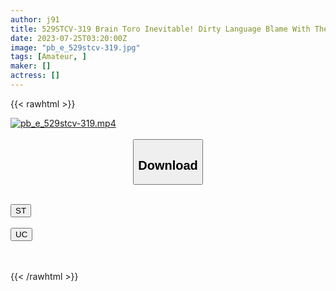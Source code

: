 ```yaml
---
author: j91
title: 529STCV-319 Brain Toro Inevitable! Dirty Language Blame With The Finest Sweet Erotic Voice! A Life Experience That Expands The Range Of Acting For Sex For Voice Actor Tama-Chan! Will My Nipples Make Me Feel Good? It’s So Cute♪ I Can’t Believe I’m Going To Go Out In The Middle… I Have To Punish Him A Lot♪ A Young Female Of The Same Age As My Daughter Sucks Me Clumsily! Consecutive Acme With A Gachi Pant To The Counterattack Piston Of The Old Man Pushing Backflow Sperm! [Let’s Go Crazy? 】Walnut
date: 2023-07-25T03:20:00Z
image: "pb_e_529stcv-319.jpg"
tags: [Amateur, ]
maker: []
actress: []
---
```



{{< rawhtml >}}

<div class="video" data-videoid="aZ0jjRBjOofbPw">
    <a href="javascript:;">
        <img src="https://my.j91.asia/posts/pb_e_529stcv-319/pb_e_529stcv-319.jpg" width="WIDTH" height="HEIGHT" alt="pb_e_529stcv-319.mp4" loading="lazy">
    </a>
</div>

<script type="text/javascript" src="https://j91.asia/asset/on-demand-st.js"></script>

<br>
  <link rel="stylesheet" href="https://j91.asia/asset/bs5.css">
  
  <center>
  <button class="btn btn-primary" type="button" data-bs-toggle="collapse" data-bs-target=".multi-collapse" aria-expanded="false" aria-controls="multiCollapseExample1 multiCollapseExample2"><h2>Download</h2></button></center>
</p>
<div class="row">
  <div class="col">
    <div class="collapse multi-collapse" id="multiCollapseExample1">
      <div class="card card-body">
	      	      <br>
<div class="buttons">  
<a href="https://streamtape.to/v/aZ0jjRBjOofbPw"><button class="btn-hover color-3"><i class="fa fa-download"></i> ST</button></a></div>
    </div>
  </div>
</div>
  <div class="col">
    <div class="collapse multi-collapse" id="multiCollapseExample2">
      <div class="card card-body">
	      <br>
<div class="buttons">
    <a href="https://userscloud.com/i53831qu3tud"><button class="btn-hover color-9"><i class="fa fa-download"></i> UC</button></a></div>
<br><br>
      </div>
    </div>
  </div>
</div>

{{< /rawhtml >}}